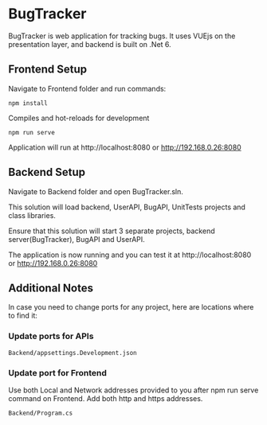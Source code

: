 # BugTracker

BugTracker is web application for tracking bugs.
It uses VUEjs on the presentation layer, and backend is built on .Net 6.

## Frontend Setup

Navigate to Frontend folder and run commands:

```npm
npm install
```

Compiles and hot-reloads for development
```npm
npm run serve
```

Application will run at http://localhost:8080 or http://192.168.0.26:8080


## Backend Setup

Navigate to Backend folder and open BugTracker.sln.

This solution will load backend, UserAPI, BugAPI, UnitTests projects and class libraries.

Ensure that this solution will start 3 separate projects, backend server(BugTracker), BugAPI and UserAPI. 


The application is now running and you can test it at http://localhost:8080 or http://192.168.0.26:8080

## Additional Notes

In case you need to change ports for any project, here are locations where to find it:

### Update ports for APIs
```
Backend/appsettings.Development.json
```

### Update port for Frontend
Use both Local and Network addresses provided to you after npm run serve command on Frontend. Add both http and https addresses. 
```
Backend/Program.cs
```
